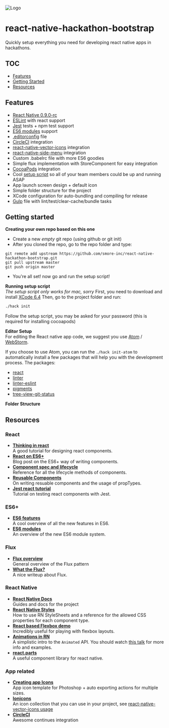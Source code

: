 ![Logo](http://i.imgur.com/7e1vuW1.png)

# react-native-hackathon-bootstrap
Quickly setup everything you need for developing react native apps in hackathons.

## TOC
- [Features](#features)
- [Getting Started](#getting-started)
- [Resources](#resources)

## Features
- [React Native 0.9.0-rc](https://github.com/facebook/react-native/releases/tag/v0.9.0-rc)
- [ESLint](http://eslint.org/) with react support
- [Jest](https://facebook.github.io/jest/docs/tutorial-react.html#content) tests + npm test support
- [ES6 modules](http://www.2ality.com/2014/09/es6-modules-final.html) support
- [.editorconfig](http://editorconfig.org/) file
- [CircleCI](https://circleci.com/docs) integration
- [react-native-vector-icons](https://github.com/oblador/react-native-vector-icons) integration
- [react-native-side-menu](https://github.com/Kureev/react-native-side-menu) integration
- Custom .babelrc file with more ES6 goodies
- Simple flux implementation with StoreComponent for easy integration
- [CocoaPods](https://cocoapods.org/) integration
- Cool [setup script](#getting-started) so all of your team members could be up and running ASAP
- App launch screen design + default icon
- Simple folder structure for the project
- XCode configuration for auto-bundling and compiling for release
- [Gulp](http://gulpjs.com/) file with lint/test/clear-cache/bundle tasks

## Getting started

**Creating your own repo based on this one**  
- Create a new *empty* git repo (using github or git init)
- After you cloned the repo, go to the repo folder and type:  
```
git remote add upstream https://github.com/smore-inc/react-native-hackathon-bootstrap.git
git pull upstream master
git push origin master
```
- You're all set! now go and run the setup script!

**Running setup script**  
*The setup script only works for mac, sorry*
First, you need to download and install [XCode 6.4](https://developer.apple.com/xcode/downloads/)
Then, go to the project folder and run:
```sh
./hack init
```
Follow the setup script, you may be asked for your password (this is required for installing cocoapods)

**Editor Setup**  
For editing the React native app code, we suggest you use [Atom](http://www.atom.io) / [WebStorm](https://www.jetbrains.com/webstorm/).

If you choose to use Atom, you can run the `./hack init-atom` to automatically install a few packages that
will help you with the development process.
The packages:
- [react](https://atom.io/packages/react)
- [linter](https://atom.io/packages/linter)
- [linter-eslint](https://atom.io/packages/linter-eslint)
- [pigments](https://atom.io/packages/pigments)
- [tree-view-git-status](https://atom.io/packages/tree-view-git-status)

**Folder Structure**



## Resources

### React
- [**Thinking in react**](https://facebook.github.io/react/docs/thinking-in-react.html)  
A good tutorial for designing react components.
- [**React on ES6+**](http://babeljs.io/blog/2015/06/07/react-on-es6-plus/)  
Blog post on the ES6+ way of writing components.
- [**Component spec and lifecycle**](https://facebook.github.io/react/docs/component-specs.html)  
Reference for all the lifecycle methods of components.
- [**Reusable Components**](https://facebook.github.io/react/docs/reusable-components.html)  
On writing resuable components and the usage of propTypes.
- [**Jest react tutorial**](https://facebook.github.io/jest/docs/tutorial-react.html)  
Tutorial on testing react components with Jest.

### ES6+
- [**ES6 features**](http://git.io/es6features)  
A cool overview of all the new features in ES6.
- [**ES6 modules**](http://www.2ality.com/2014/09/es6-modules-final.html)  
An overview of the new ES6 module system.

### Flux
- [**Flux overview**](https://facebook.github.io/flux/docs/overview.html)  
General overview of the Flux pattern
- [**What the Flux?**](http://jonathancreamer.com/what-the-flux/)  
A nice writeup about Flux. 

### React Native
- [**React Native Docs**](https://facebook.github.io/react-native/docs/getting-started.html)  
Guides and docs for the project
- [**React Native Styles**](https://facebook.github.io/react-native/docs/style.html#content)  
How to use RN StyleSheets and a reference for the allowed CSS properties for each component type.
- [**React based Flexbox demo**](http://blog.krawaller.se/posts/a-react-app-demonstrating-css3-flexbox/)  
Incredibly useful for playing with flexbox layouts. 
- [**Animations in RN**](https://facebook.github.io/react-native/docs/animations.html#content)  
A simplistic intro to the `Animated` API. You should watch [this talk](https://www.youtube.com/watch?v=xDlfrcM6YBk) for more info and examples. 
- [**react.parts**](https://react.parts/native-ios)  
A useful component library for react native.

### App related
- [**Creating app Icons**](http://appicontemplate.com/ios8)  
App icon template for Photoshop + auto exporting actions for multiple sizes.
- [**Ionicons**](http://ionicons.com/)  
An icon collection that you can use in your project, see [react-native-vector-icons usage](https://github.com/oblador/react-native-vector-icons#usage)
- [**CircleCI**](https://circleci.com/)   
Awesome continues integration
